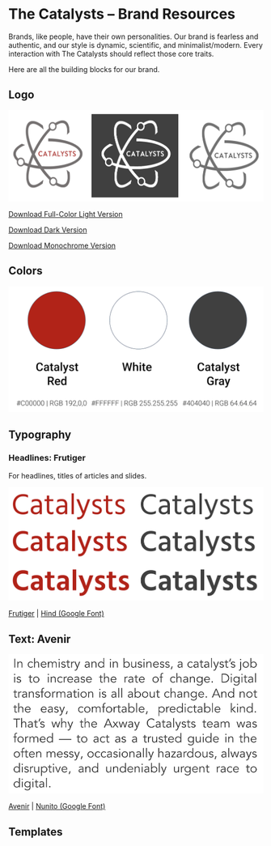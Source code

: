 # The Catalysts – Brand Resources

Brands, like people, have their own personalities. Our brand is fearless and authentic, and our style is dynamic, scientific, and minimalist/modern. Every interaction with The Catalysts should reflect those core traits.

Here are all the building blocks for our brand.

## Logo

![](./img/logos2.png)

[Download Full-Color Light Version](./img/catalysts-logo.png)

[Download Dark Version](./img/catalysts-logo-white.png)

[Download Monochrome Version](./img/catalysts-logo-mono.png)


## Colors

![](./img/colors1.png)

## Typography

### Headlines: Frutiger

For headlines, titles of articles and slides. 

![](./img/fonts1.png)

[Frutiger](https://www.linotype.com/1270238/frutiger-family.html) | [Hind (Google Font)](https://fonts.google.com/specimen/Hind)

## Text: Avenir

![](./img/fonts2.png)

[Avenir](https://github.com/potyt/fonts/tree/master/macfonts/Avenir) | [Nunito (Google Font)](https://fonts.google.com/specimen/Nunito)

## Templates